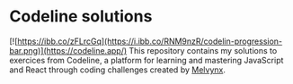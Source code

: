 # Codeline solutions
[![https://ibb.co/zFLrcGq](https://i.ibb.co/RNM9nzR/codelin-progression-bar.png)](https://codeline.app/)
This repository contains my solutions to exercices from Codeline, a platform for learning and mastering JavaScript and React through coding challenges created by [Melvynx](https://github.com/melvynx).
